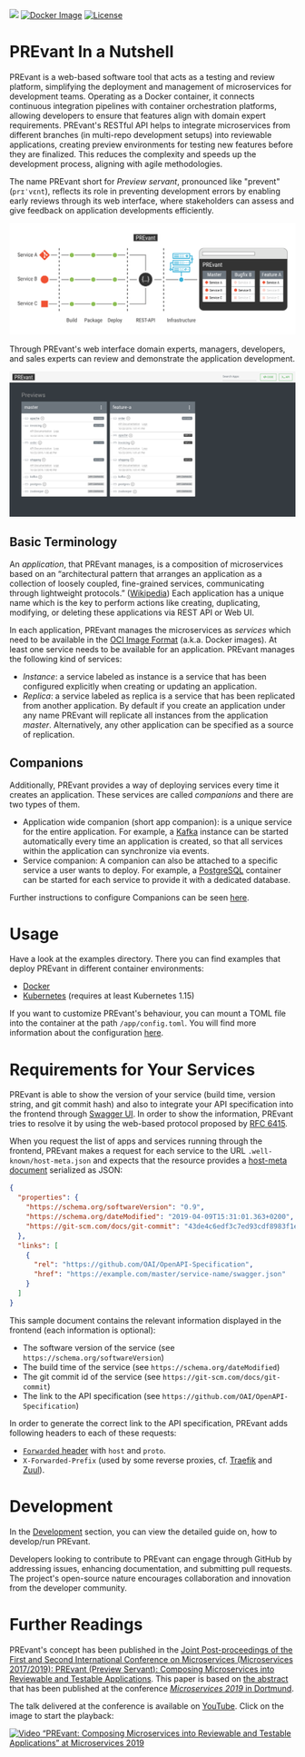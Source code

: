 ![](https://github.com/aixigo/PREvant/workflows/Build%20and%20test%20API/badge.svg)
[![Docker Image](https://img.shields.io/docker/pulls/aixigo/prevant?color=yellow&label=Docker%20Image)](https://hub.docker.com/r/aixigo/prevant)
[![License](https://img.shields.io/badge/license-MIT-blue.svg)](./LICENSE)

# PREvant In a Nutshell

PREvant is a web-based software tool that acts as a testing and review platform,
simplifying the deployment and management of microservices for development
teams. Operating as a Docker container, it connects continuous integration
pipelines with container orchestration platforms, allowing developers to ensure that
features align with domain expert requirements. PREvant's RESTful API helps to
integrate microservices from different branches (in multi-repo development
setups) into reviewable applications, creating preview environments for testing
new features before they are finalized. This reduces the complexity and speeds
up the development process, aligning with agile methodologies.

The name PREvant short for _Preview servant_, pronounced like "prevent"
(`prɪˈvɛnt`), reflects its role in preventing development errors by enabling
early reviews through its web interface, where stakeholders can assess and give
feedback on application developments efficiently.   


![In a nutshell](assets/in-a-nutshell.svg "In a nutshell")

Through PREvant's web interface domain experts, managers, developers, and sales
experts can review and demonstrate the application development.

![Access the application](assets/screenshot.png "Access the application")


## Basic Terminology

An *application*, that PREvant manages, is a composition of microservices based
on an “architectural pattern that arranges an application as a collection of
loosely coupled, fine-grained services, communicating through lightweight
protocols.”  ([Wikipedia][wiki-microservices]) Each application has a unique
name which is the key to perform actions like creating, duplicating, modifying,
or deleting these applications via REST API or Web UI.

In each application, PREvant manages the microservices as *services* which need
to be available in the [OCI Image Format][oci-image-spec] (a.k.a. Docker
images). At least one service needs to be available for an application. PREvant
manages the following kind of services:

- *Instance*: a service labeled as instance is a service that has been
  configured explicitly when creating or updating an application.
- *Replica*: a service labeled as replica is a service that has been replicated
  from another application. By default if you create an application under any name
  PREvant will replicate all instances from the application *master*.
  Alternatively, any other application can be specified as a source of
  replication.

## Companions

Additionally, PREvant provides a way of deploying services every time it creates
an application. These services are called *companions* and there are two types
of them.

- Application wide companion (short app companion): is a unique service for the
  entire application. For example, a [Kafka][kafka] instance can be started
  automatically every time an application is created, so that all services
  within the application can synchronize via events.
- Service companion:  A companion can also be attached to a specific service a
  user wants to deploy. For example, a [PostgreSQL][postgres] container can be
  started for each service to provide it with a dedicated database.

Further instructions to configure Companions can be seen
[here](docs/companions.md).

# Usage

Have a look at the examples directory. There you can find examples that deploy PREvant in different container environments:

- [Docker](examples/Docker/README.md)
- [Kubernetes](examples/Kubernetes/README.md) (requires at least Kubernetes 1.15)

If you want to customize PREvant's behaviour, you can mount a TOML file into the container at the path `/app/config.toml`. You will find more information about the configuration [here](api/README.md).

# Requirements for Your Services

PREvant is able to show the version of your service (build time, version string, and git commit hash) and also to integrate your API specification into the frontend through [Swagger UI](https://swagger.io/tools/swagger-ui/). In order to show the information, PREvant tries to resolve it by using the web-based protocol proposed by [RFC 6415](https://tools.ietf.org/html/rfc6415).

When you request the list of apps and services running through the frontend, PREvant makes a request for each service to the URL `.well-known/host-meta.json` and expects that the resource provides a [host-meta document](http://docs.oasis-open.org/xri/xrd/v1.0/xrd-1.0.html) serialized as JSON:

```json
{
  "properties": {
    "https://schema.org/softwareVersion": "0.9",
    "https://schema.org/dateModified": "2019-04-09T15:31:01.363+0200",
    "https://git-scm.com/docs/git-commit": "43de4c6edf3c7ed93cdf8983f1ea7d73115176cc"
  },
  "links": [
    {
      "rel": "https://github.com/OAI/OpenAPI-Specification",
      "href": "https://example.com/master/service-name/swagger.json"
    }
  ]
}
```

This sample document contains the relevant information displayed in the frontend (each information is optional):

- The software version of the service (see `https://schema.org/softwareVersion`)
- The build time of the service (see `https://schema.org/dateModified`)
- The git commit id of the service (see `https://git-scm.com/docs/git-commit`)
- The link to the API specification (see `https://github.com/OAI/OpenAPI-Specification`)

In order to generate the correct link to the API specification, PREvant adds following headers to each of these requests:

- [`Forwarded` header](https://developer.mozilla.org/en-US/docs/Web/HTTP/Headers/Forwarded) with `host` and `proto`.
- `X-Forwarded-Prefix` (used by some reverse proxies, cf. [Traefik](https://docs.traefik.io/basics/) and [Zuul](https://cloud.spring.io/spring-cloud-static/Finchley.SR1/multi/multi__router_and_filter_zuul.html)).

# Development

In the [Development](Develop.md) section, you can view the detailed guide on,
how to develop/run PREvant.

Developers looking to contribute to PREvant can engage through GitHub by
addressing issues, enhancing documentation, and submitting pull requests. The
project's open-source nature encourages collaboration and innovation from the
developer community.


# Further Readings

PREvant's concept has been published in the [Joint Post-proceedings of the First and Second International Conference on Microservices (Microservices 2017/2019): PREvant (Preview Servant): Composing Microservices into Reviewable and Testable Applications](http://dx.doi.org/10.4230/OASIcs.Microservices.2017-2019.5).
This paper is based on [the abstract](https://www.conf-micro.services/2019/papers/Microservices_2019_paper_14.pdf) that has been published at the conference [_Microservices 2019_ in Dortmund](https://www.conf-micro.services/2019/).

The talk delivered at the conference is available on [YouTube](http://www.youtube.com/watch?v=O9GxapQR5bk). Click on the image to start the playback:

[![Video “PREvant: Composing Microservices into Reviewable and Testable Applications” at Microservices 2019](http://img.youtube.com/vi/O9GxapQR5bk/0.jpg)](http://www.youtube.com/watch?v=O9GxapQR5bk)

[wiki-microservices]: https://en.wikipedia.org/wiki/Microservices
[oci-image-spec]: https://specs.opencontainers.org/image-spec/
[kafka]: https://kafka.apache.org
[postgres]: https://www.postgresql.org
